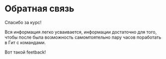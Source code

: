 # Обратная связь 
Спасибо за курс!

Вся информация легко усваивается, информации достаточно для того, чтобы после была возможность самомтоятельно пару часов поработать в Гит с командами.

Вот такой feetback!
